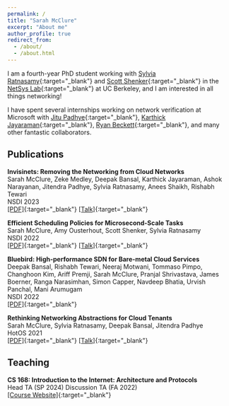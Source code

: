 ```yaml
---
permalink: /
title: "Sarah McClure"
excerpt: "About me"
author_profile: true
redirect_from: 
  - /about/
  - /about.html
---
```


I am a fourth-year PhD student working with [Sylvia Ratnasamy](https://people.eecs.berkeley.edu/~sylvia/){:target="_blank"} and [Scott Shenker](http://www.icsi.berkeley.edu/icsi/people/shenker){:target="_blank"} in the [NetSys Lab](https://netsys.cs.berkeley.edu/){:target="_blank"} at UC Berkeley, and I am interested in all things networking!

I have spent several internships working on network verification at Microsoft with [Jitu Padhye](https://www.microsoft.com/en-us/research/people/padhye/recent-projects/){:target="_blank"}, [Karthick Jayaraman](https://www.linkedin.com/in/kjayaram/){:target="_blank"}, [Ryan Beckett](https://www.microsoft.com/en-us/research/people/rybecket/){:target="_blank"}, and many other fantastic collaborators.

Publications
------
**Invisinets: Removing the Networking from Cloud Networks**<br/>
Sarah McClure, Zeke Medley, Deepak Bansal, Karthick Jayaraman, Ashok Narayanan, Jitendra Padhye, Sylvia Ratnasamy, Anees Shaikh, Rishabh Tewari<br/>
NSDI 2023<br/>
[[PDF]](https://www.usenix.org/system/files/nsdi23-mcclure.pdf){:target="_blank"} [[Talk]](https://www.youtube.com/watch?v=w_m_V2qJbU0){:target="_blank"}


**Efficient Scheduling Policies for Microsecond-Scale Tasks**<br/>
Sarah McClure, Amy Ousterhout, Scott Shenker, Sylvia Ratnasamy<br/>
NSDI 2022<br/>
[[PDF]](https://www.usenix.org/system/files/nsdi22-paper-mcclure_2.pdf){:target="_blank"} [[Talk]](https://www.youtube.com/watch?v=xDQg-J0jLmI){:target="_blank"}


**Bluebird: High-performance SDN for Bare-metal Cloud Services**<br/>
Deepak Bansal, Rishabh Tewari, Neeraj Motwani, Tommaso Pimpo, Changhoon Kim, Ariff Premji, Sarah McClure, 
Pranjal Shrivastava, James Boerner, Ranga Narasimhan, Simon Capper, Navdeep Bhatia, Urvish Panchal, Mani Arumugam<br/>
NSDI 2022<br/>
[[PDF]](https://www.usenix.org/system/files/nsdi22-paper-arumugam.pdf){:target="_blank"}


**Rethinking Networking Abstractions for Cloud Tenants**<br/>
Sarah McClure, Sylvia Ratnasamy, Deepak Bansal, Jitendra Padhye<br/>
HotOS 2021<br/>
[[PDF]](https://dl.acm.org/doi/pdf/10.1145/3458336.3465303){:target="_blank"} [[Talk]](https://www.youtube.com/watch?v=YR24NIBxOcY&list=PLl-7Fg11LUZe_6cCrz6sVvTbE_8SEobNB&index=7){:target="_blank"}

Teaching
------
**CS 168: Introduction to the Internet: Architecture and Protocols**<br/>
Head TA (SP 2024)
Discussion TA (FA 2022)<br/>
[[Course Website]](http://cs168.io/){:target="_blank"}

